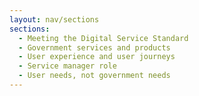 ```yaml
---
layout: nav/sections
sections:
  - Meeting the Digital Service Standard
  - Government services and products
  - User experience and user journeys
  - Service manager role
  - User needs, not government needs
---
```

